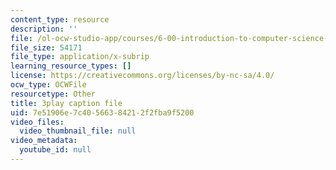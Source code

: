 ```yaml
---
content_type: resource
description: ''
file: /ol-ocw-studio-app/courses/6-00-introduction-to-computer-science-and-programming-fall-2008/7e51906e7c40566384212f2fba9f5200_udnyuHzJsjM.vtt
file_size: 54171
file_type: application/x-subrip
learning_resource_types: []
license: https://creativecommons.org/licenses/by-nc-sa/4.0/
ocw_type: OCWFile
resourcetype: Other
title: 3play caption file
uid: 7e51906e-7c40-5663-8421-2f2fba9f5200
video_files:
  video_thumbnail_file: null
video_metadata:
  youtube_id: null
---
```

